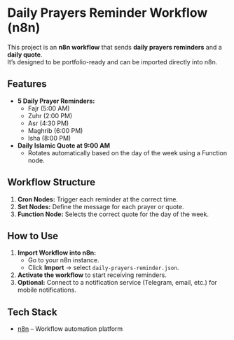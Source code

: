 # Daily Prayers Reminder Workflow (n8n)

This project is an **n8n workflow** that sends **daily prayers reminders** and a **daily quote**.  
It’s designed to be portfolio-ready and can be imported directly into n8n.

## Features

- **5 Daily Prayer Reminders:**
  - Fajr (5:00 AM)
  - Zuhr (2:00 PM)
  - Asr (4:30 PM)
  - Maghrib (6:00 PM)
  - Isha (8:00 PM)
- **Daily Islamic Quote at 9:00 AM**
  - Rotates automatically based on the day of the week using a Function node.

## Workflow Structure

1. **Cron Nodes:** Trigger each reminder at the correct time.
2. **Set Nodes:** Define the message for each prayer or quote.
3. **Function Node:** Selects the correct quote for the day of the week.

## How to Use

1. **Import Workflow into n8n:**
   - Go to your n8n instance.
   - Click **Import** → select `daily-prayers-reminder.json`.
2. **Activate the workflow** to start receiving reminders.
3. **Optional:** Connect to a notification service (Telegram, email, etc.) for mobile notifications.

## Tech Stack

- [n8n](https://n8n.io/) – Workflow automation platform




